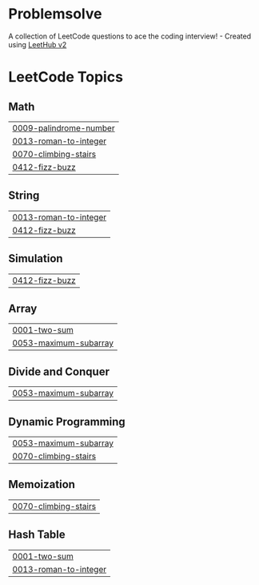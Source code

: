 # Problemsolve
A collection of LeetCode questions to ace the coding interview! - Created using [LeetHub v2](https://github.com/arunbhardwaj/LeetHub-2.0)

<!---LeetCode Topics Start-->
# LeetCode Topics
## Math
|  |
| ------- |
| [0009-palindrome-number](https://github.com/MarvyHany/Problemsolve/tree/master/0009-palindrome-number) |
| [0013-roman-to-integer](https://github.com/MarvyHany/Problemsolve/tree/master/0013-roman-to-integer) |
| [0070-climbing-stairs](https://github.com/MarvyHany/Problemsolve/tree/master/0070-climbing-stairs) |
| [0412-fizz-buzz](https://github.com/MarvyHany/Problemsolve/tree/master/0412-fizz-buzz) |
## String
|  |
| ------- |
| [0013-roman-to-integer](https://github.com/MarvyHany/Problemsolve/tree/master/0013-roman-to-integer) |
| [0412-fizz-buzz](https://github.com/MarvyHany/Problemsolve/tree/master/0412-fizz-buzz) |
## Simulation
|  |
| ------- |
| [0412-fizz-buzz](https://github.com/MarvyHany/Problemsolve/tree/master/0412-fizz-buzz) |
## Array
|  |
| ------- |
| [0001-two-sum](https://github.com/MarvyHany/Problemsolve/tree/master/0001-two-sum) |
| [0053-maximum-subarray](https://github.com/MarvyHany/Problemsolve/tree/master/0053-maximum-subarray) |
## Divide and Conquer
|  |
| ------- |
| [0053-maximum-subarray](https://github.com/MarvyHany/Problemsolve/tree/master/0053-maximum-subarray) |
## Dynamic Programming
|  |
| ------- |
| [0053-maximum-subarray](https://github.com/MarvyHany/Problemsolve/tree/master/0053-maximum-subarray) |
| [0070-climbing-stairs](https://github.com/MarvyHany/Problemsolve/tree/master/0070-climbing-stairs) |
## Memoization
|  |
| ------- |
| [0070-climbing-stairs](https://github.com/MarvyHany/Problemsolve/tree/master/0070-climbing-stairs) |
## Hash Table
|  |
| ------- |
| [0001-two-sum](https://github.com/MarvyHany/Problemsolve/tree/master/0001-two-sum) |
| [0013-roman-to-integer](https://github.com/MarvyHany/Problemsolve/tree/master/0013-roman-to-integer) |
<!---LeetCode Topics End-->